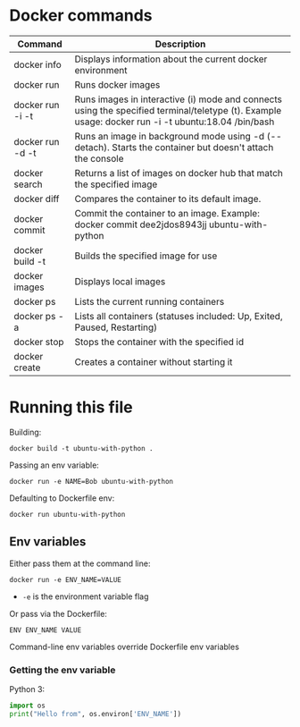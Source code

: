 # Docker commands

| Command                                   | Description |
| ---                                       | ---         |
| docker info                               | Displays information about the current docker environment |
| docker run <image>                        | Runs docker images |
| docker run -i -t <image> <terminal>       | Runs images in interactive (i) mode and connects using the specified terminal/teletype (t). Example usage: docker run -i -t ubuntu:18.04 /bin/bash |
| docker run -d -t <image>                  | Runs an image in background mode using -d (--detach). Starts the container but doesn't attach the console |
| docker search <image>                     | Returns a list of images on docker hub that match the specified image |
| docker diff <container-id>                | Compares the container to its default image. |
| docker commit <container-id> <image-name> | Commit the container to an image. Example: docker commit dee2jdos8943jj ubuntu-with-python |
| docker build -t <image-name>              | Builds the specified image for use |
| docker images                             | Displays local images |
| docker ps                                 | Lists the current running containers |
| docker ps -a                              | Lists all containers (statuses included: Up, Exited, Paused, Restarting) |
| docker stop <container-id>                | Stops the container with the specified id |
| docker create <image>                     | Creates a container without starting it |

# Running this file

Building:

`docker build -t ubuntu-with-python .`

Passing an env variable:

`docker run -e NAME=Bob ubuntu-with-python`

Defaulting to Dockerfile env:

`docker run ubuntu-with-python`

## Env variables

Either pass them at the command line:

`docker run -e ENV_NAME=VALUE`

- `-e` is the environment variable flag

Or pass via the Dockerfile:

`ENV ENV_NAME VALUE`

Command-line env variables override Dockerfile env variables

### Getting the env variable

Python 3:

```python
import os
print("Hello from", os.environ['ENV_NAME'])
```
```
